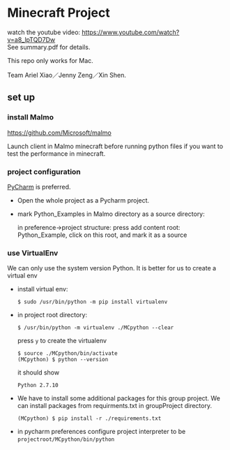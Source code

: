 # Minecraft Project
watch the youtube video: https://www.youtube.com/watch?v=a8_lpTQD7Dw<br />
See summary.pdf for details.

This repo only works for Mac.

Team
Ariel Xiao／Jenny Zeng／Xin Shen.
## set up
### install Malmo

https://github.com/Microsoft/malmo

Launch client in Malmo minecraft before running python files if you want to test the performance in minecraft. 


### project configuration

[PyCharm](https://www.jetbrains.com/pycharm/) is preferred.

- Open the whole project as a Pycharm project.

- mark Python_Examples in Malmo directory as a source directory: 

   in preference->project structure: press add content root: Python_Example, click on this root, and mark it as a source 

### use VirtualEnv
We can only use the system version Python. It is better for us to create a virtual env  
- install virtual env:
    ```
    $ sudo /usr/bin/python -m pip install virtualenv  
    ```
- in project root directory:
    ```
    $ /usr/bin/python -m virtualenv ./MCpython --clear 

    ```
    press  `y` to create the virtualenv  
    ```
    $ source ./MCpython/bin/activate
    (MCpython) $ python --version

    ```
    it should show 
    ```
    Python 2.7.10
    ```
- We have to install some additional packages for this group project.
  We can install packages from requirments.txt in groupProject directory.
    ```
    (MCpython) $ pip install -r ./requirements.txt
    ```
- in pycharm preferences configure project interpreter
    to be `projectroot/MCpython/bin/python`
